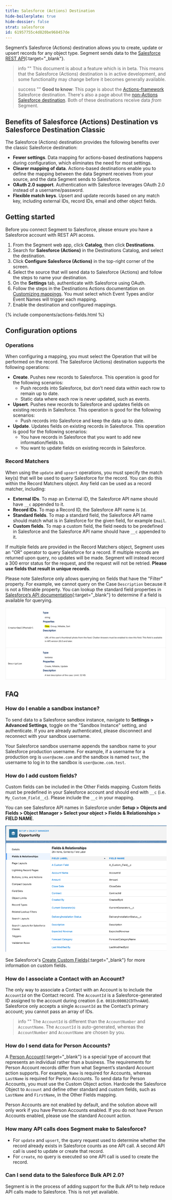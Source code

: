 ```yaml
---
title: Salesforce (Actions) Destination
hide-boilerplate: true
hide-dossier: false
strat: salesforce
id: 61957755c4d820be968457de
---
```

Segment’s Salesforce (Actions) destination allows you to create, update or upsert records for any object type. Segment sends data to the [Salesforce REST API](https://developer.salesforce.com/docs/atlas.en-us.api_rest.meta/api_rest/intro_rest.htm){:target="_blank"}. 

> info ""
> This document is about a feature which is in beta. This means that the Salesforce (Actions) destination is in active development, and some functionality may change before it becomes generally available.

> success ""
> **Good to know**: This page is about the [Actions-framework](/docs/connections/destinations/actions/) Salesforce destination. There's also a page about the [non-Actions Salesforce destination](/docs/connections/destinations/catalog/salesforce/). Both of these destinations receive data _from_ Segment.

## Benefits of Salesforce (Actions) Destination vs Salesforce Destination Classic

The Salesforce (Actions) destination provides the following benefits over the classic Salesforce destination:
- **Fewer settings**. Data mapping for actions-based destinations happens during configuration, which eliminates the need for most settings.
- **Clearer mapping of data**. Actions-based destinations enable you to define the mapping between the data Segment receives from your source, and the data Segment sends to Salesforce.
- **OAuth 2.0 support**. Authentication with Salesforce leverages OAuth 2.0 instead of a username/password.
- **Flexible match keys**. Upsert and update records based on any match key, including external IDs, record IDs, email and other object fields.

## Getting started

Before you connect Segment to Salesforce, please ensure you have a Salesforce account with REST API access.

1. From the Segment web app, click **Catalog**, then click **Destinations**.
2. Search for **Salesforce (Actions)** in the Destinations Catalog, and select the destination.
3. Click **Configure Salesforce (Actions)** in the top-right corner of the screen.
4. Select the source that will send data to Salesforce (Actions) and follow the steps to name your destination.
5. On the **Settings** tab, authenticate with Salesforce using OAuth.
6. Follow the steps in the Destinations Actions documentation on [Customizing mappings](/docs/connections/destinations/actions/#customizing-mappings). You must select which Event Types and/or Event Names will trigger each mapping.
7. Enable the destination and configured mappings.

{% include components/actions-fields.html %}

## Configuration options

### Operations
When configuring a mapping, you must select the Operation that will be performed on the record. The Salesforce (Actions) destination supports the following operations:
- **Create**. Pushes new records to Salesforce. This operation is good for the following scenarios:
  - Push records into Salesforce, but don’t need data within each row to remain up to date.
  - Static data where each row is never updated, such as events.
- **Upsert**. Pushes new records to Salesforce and updates fields on existing records in Salesforce. This operation is good for the following scenarios:
  - Push records into Salesforce and keep the data up to date.
- **Update**. Updates fields on existing records in Salesforce. This operation is good for the following scenarios:
  - You have records in Salesforce that you want to add new information/fields to.
  - You want to update fields on existing records in Salesforce.

### Record Matchers
When using the `update` and `upsert` operations, you must specify the match key(s) that will be used to query Salesforce for the record. You can do this within the Record Matchers object. Any field can be used as a record matcher, including:
- **External IDs**. To map an External ID, the Salesforce API name should have `__c` appended to it.
- **Record IDs**. To map a Record ID, the Salesforce API name is `Id`.
- **Standard fields**. To map a standard field, the Salesforce API name should match what is in Salesforce for the given field, for example `Email`.
- **Custom fields**. To map a custom field, the field needs to be predefined in Salesforce and the Salesforce API name should have `__c` appended to it. 

If multiple fields are provided in the Record Matchers object, Segment uses an "OR" operator to query Salesforce for a record. If multiple records are returned upon query, no updates will be made. Segment will instead record a 300 error status for the request, and the request will not be retried. **Please use fields that result in unique records**.

Please note Salesforce only allows querying on fields that have the "Filter" property. For example, we cannot query on the Case `Description` because it is not a filterable property. You can lookup the standard field properties in [Salesforce’s API documentation](https://developer.salesforce.com/docs/atlas.en-us.api_rest.meta/api_rest/intro_rest.htm){:target="_blank"} to determine if a field is available for querying.

![the filter property](images/image1.png)

## FAQ

### How do I enable a sandbox instance?
To send data to a Salesforce sandbox instance, navigate to **Settings > Advanced Settings**, toggle on the "Sandbox Instance" setting, and authenticate. If you are already authenticated, please disconnect and reconnect with your sandbox username. 

Your Salesforce sandbox username appends the sandbox name to your Salesforce production username. For example, if a username for a production org is `user@acme.com` and the sandbox is named `test`, the username to log in to the sandbox is `user@acme.com.test`.

### How do I add custom fields?
Custom fields can be included in the Other Fields mapping. Custom fields must be predefined in your Salesforce account and should end with `__c` (i.e. `My_Custom_Field__c`). Please include the `__c` in your mapping.

You can see Salesforce API names in Salesforce under **Setup > Objects and Fields > Object Manager > Select your object > Fields & Relationships > FIELD NAME**.

![the custom fields](images/image2.png)

See Salesforce's [Create Custom Fields](https://help.salesforce.com/s/articleView?language=en_US&type=5&id=sf.adding_fields.htm){:target="_blank"} for more information on custom fields.

### How do I associate a Contact with an Account?
The only way to associate a Contact with an Account is to include the `AccountId` on the Contact record. The `AccountId` is a Salesforce-generated ID assigned to the account during creation (i.e. `0018c00002CDThnAAH`). Salesforce only accepts a single `AccountId` as the Contact’s primary account; you cannot pass an array of IDs.

> info ""
> The `AccountId` is different than the `AccountNumber` and `AccountName`. The `AccountId` is auto-generated, whereas the `AccountNumber` and `AccountName` are chosen by you.

### How do I send data for Person Accounts?
A [Person Account](https://developer.salesforce.com/docs/atlas.en-us.api.meta/api/sforce_api_guidelines_personaccounts.htm){:target="_blank"} is a special type of account that represents an individual rather than a business. The requirements for Person Account records differ from what Segment’s standard Account action supports. For example, `Name` is required for Accounts, whereas `LastName` is required for Person Accounts. To send data for Person Accounts, you must use the Custom Object action. Hardcode the Salesforce Object to `Account` and define other standard and custom fields, such as `LastName` and `FirstName`, in the Other Fields mapping.

Person Accounts are not enabled by default, and the solution above will only work if you have Person Accounts enabled. If you do not have Person Accounts enabled, please use the standard Account action.

### How many API calls does Segment make to Salesforce?
- For `update` and `upsert`, the query request used to determine whether the record already exists in Salesforce counts as one API call. A second API call is used to update or create that record.
- For `create`, no query is executed so one API call is used to create the record.

### Can I send data to the Salesforce Bulk API 2.0?
Segment is in the process of adding support for the Bulk API to help reduce API calls made to Salesforce. This is not yet available.